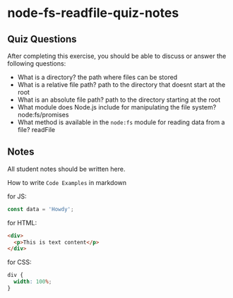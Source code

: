 # node-fs-readfile-quiz-notes

## Quiz Questions

After completing this exercise, you should be able to discuss or answer the following questions:

- What is a directory?
  the path where files can be stored
- What is a relative file path?
  path to the directory that doesnt start at the root
- What is an absolute file path?
  path to the directory starting at the root
- What module does Node.js include for manipulating the file system?
  node:fs/promises
- What method is available in the `node:fs` module for reading data from a file?
  readFile

## Notes

All student notes should be written here.

How to write `Code Examples` in markdown

for JS:

```javascript
const data = 'Howdy';
```

for HTML:

```html
<div>
  <p>This is text content</p>
</div>
```

for CSS:

```css
div {
  width: 100%;
}
```
